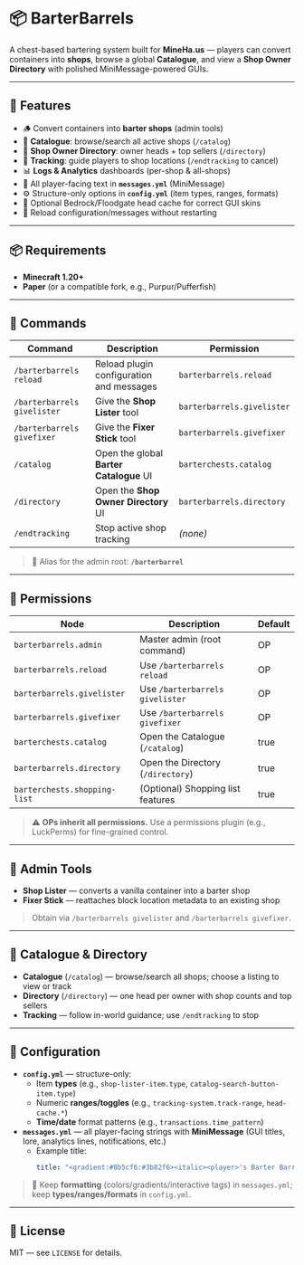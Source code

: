# 📦 BarterBarrels

A chest-based bartering system built for **MineHa.us** — players can convert containers into **shops**, browse a global **Catalogue**, and view a **Shop Owner Directory** with polished MiniMessage-powered GUIs.

---

## 🔧 Features
- 🪵 Convert containers into **barter shops** (admin tools)
- 🛒 **Catalogue**: browse/search all active shops (`/catalog`)
- 📇 **Shop Owner Directory**: owner heads + top sellers (`/directory`)
- 🧭 **Tracking**: guide players to shop locations (`/endtracking` to cancel)
- 📊 **Logs & Analytics** dashboards (per-shop & all-shops)
- 🎨 All player-facing text in **`messages.yml`** (MiniMessage)
- ⚙️ Structure-only options in **`config.yml`** (item types, ranges, formats)
- 🧩 Optional Bedrock/Floodgate head cache for correct GUI skins
- 🔄 Reload configuration/messages without restarting

---

## 📦 Requirements
- **Minecraft 1.20+**
- **Paper** (or a compatible fork, e.g., Purpur/Pufferfish)

---

## 🧩 Commands

| Command                      | Description                                      | Permission                 |
|-----------------------------|--------------------------------------------------|----------------------------|
| `/barterbarrels reload`     | Reload plugin configuration and messages         | `barterbarrels.reload`     |
| `/barterbarrels givelister` | Give the **Shop Lister** tool                    | `barterbarrels.givelister` |
| `/barterbarrels givefixer`  | Give the **Fixer Stick** tool                    | `barterbarrels.givefixer`  |
| `/catalog`                  | Open the global **Barter Catalogue** UI          | `barterchests.catalog`     |
| `/directory`                | Open the **Shop Owner Directory** UI             | `barterbarrels.directory`  |
| `/endtracking`              | Stop active shop tracking                        | *(none)*                   |

> 🔄 Alias for the admin root: **`/barterbarrel`**

---

## 🔐 Permissions

| Node                       | Description                                      | Default |
|---------------------------|--------------------------------------------------|---------|
| `barterbarrels.admin`     | Master admin (root command)                      | OP      |
| `barterbarrels.reload`    | Use `/barterbarrels reload`                      | OP      |
| `barterbarrels.givelister`| Use `/barterbarrels givelister`                  | OP      |
| `barterbarrels.givefixer` | Use `/barterbarrels givefixer`                   | OP      |
| `barterchests.catalog`    | Open the Catalogue (`/catalog`)                  | true    |
| `barterbarrels.directory` | Open the Directory (`/directory`)                | true    |
| `barterchests.shopping-list` | (Optional) Shopping list features              | true    |

> ⚠️ **OPs inherit all permissions.** Use a permissions plugin (e.g., LuckPerms) for fine-grained control.

---

## 🧰 Admin Tools
- **Shop Lister** — converts a vanilla container into a barter shop
- **Fixer Stick** — reattaches block location metadata to an existing shop
> Obtain via `/barterbarrels givelister` and `/barterbarrels givefixer`.

---

## 🧭 Catalogue & Directory
- **Catalogue** (`/catalog`) — browse/search all shops; choose a listing to view or track
- **Directory** (`/directory`) — one head per owner with shop counts and top sellers
- **Tracking** — follow in-world guidance; use `/endtracking` to stop

---

## 📁 Configuration

- **`config.yml`** — structure-only:
    - Item **types** (e.g., `shop-lister-item.type`, `catalog-search-button-item.type`)
    - Numeric **ranges/toggles** (e.g., `tracking-system.track-range`, `head-cache.*`)
    - **Time/date** format patterns (e.g., `transactions.time_pattern`)
- **`messages.yml`** — all player-facing strings with **MiniMessage** (GUI titles, lore, analytics lines, notifications, etc.)
    - Example title:
      ```yaml
      title: "<gradient:#8b5cf6:#3b82f6><italic><player>'s Barter Barrel</italic></gradient>"
      ```

> 📝 Keep **formatting** (colors/gradients/interactive tags) in `messages.yml`; keep **types/ranges/formats** in `config.yml`.

---

## 📜 License
MIT — see `LICENSE` for details.
